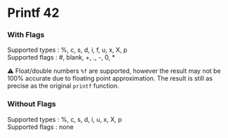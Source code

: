 # Printf 42

### With Flags

Supported types : %, c, s, d, i, f, u, x, X, p <br/>
Supported flags : #, blank, +, ., -, 0, *

⚠️ Float/double numbers `%f` are supported, however the result may not be 100% accurate due to floating point approximation. The result is still as precise as the original `printf` function.

### Without Flags
Supported types : %, c, s, d, i, u, x, X, p <br/>
Supported flags : none
